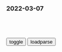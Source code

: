### 2022-03-07

```note
```

<table id="tbc" style="white-space:pre-wrap">
</table>
<button onclick="toggleb()">toggle</button>
<button onclick="loadparse()">loadparse</button>
<br>
<!-- 🌸<br>🍅-　-🍑<hr>🍀 -->
<pre>
<textarea rows="30" cols="100" style="display: none" id="tar">

衣食住行都开始涨价了，这才只是开头，更难的还在后头？
https://mbd.baidu.com/newspage/data/landingsuper?context=%7B%22nid%22%3A%22news_9408768255775887343%22%7D&n_type=-1&p_from=-1

https://pics3.baidu.com/feed/a8773912b31bb051c8ecb6c99b9427bd48ede07b.jpeg?token=9e7b887d17cde5016894014042bf8fa3.jpg

<font size="1" style="color:#DCDCDC">2022-03-07</font>

档案：“秦法暴虐，天下苦秦久矣”，考古才揭开，历史不是这样,历史,中国历史,好看视频
https://haokan.baidu.com/v?vid=11667160692168170552&sfrom=baidu-feed

秦统一以后，按照军事化的形式来管理，实际上它把统一战争后必须要经历的军事管z期限过度地延长，因为干部队伍构成就是如此。造成了天下苦秦久已，人们对秦吏的仇恨。

将秦的执z思想传播到天下，
从精神上认同这个gj。

秦法极为重视细节，对臣m的行为举止，日常生活都有着严格的规定。

其实秦代对老百x还是比较体恤的，
因为那个时候老百x当时文化水平，知识水平是有限的，它能指导，以秦律的形式告诉你种什么，挖要挖多深。

<font size="1" style="color:#DCDCDC">2022-03-07</font>

因穿着带有字母“Z”的服装登台领奖，e罗斯体操运动员被调查
https://mbd.baidu.com/newspage/data/landingsuper?context=%7B%22nid%22%3A%22news_9823919365155306986%22%7D&n_type=-1&p_from=-1

　cfhgjbjij
西方意识形态的入侵已经让西方的大部分机构不具备自己判断问题的能力了. 难道是他们退化了?

l瑜xs
他们一直都很虚假，只宣传对自己好的

<font size="1" style="color:#DCDCDC">2022-03-07</font>

测测你的耳朵几岁了？人类能听到的声音赫兹是多少范围，听力测试,科学,科普,好看视频
https://haokan.baidu.com/v?vid=9580329794124188798&sfrom=baidu-feed

<font size="1" style="color:#DCDCDC">2022-03-07</font>

冬夜读书示子聿_百度百科
https://baike.baidu.com/item/%E5%86%AC%E5%A4%9C%E8%AF%BB%E4%B9%A6%E7%A4%BA%E5%AD%90%E8%81%BF

古人学问无遗力②，少壮工夫老始成③。
纸上得来终觉浅④，绝知此事要躬行⑤。

<font size="1" style="color:#DCDCDC">2022-03-07</font>

回顾郎咸平说：比尔盖茨做了什么？郎教授对他赞不绝口,财经,商界名人,好看视频
https://haokan.baidu.com/v?vid=14073783313365915914&sfrom=baidu-feed

<font size="1" style="color:#DCDCDC">2022-03-07</font>

当年，有人把核导弹摆在了美g南边，美g这样做，让对手撤走了
https://baijiahao.baidu.com/s?id=1561722160222151&wfr=spider&for=pc

肯尼迪比他想象的要勇敢的多，他决定在古巴冒险。

<font size="1" style="color:#DCDCDC">2022-03-07</font>

历史的声音：肯尼迪总统就职演说全文
https://news.sina.com.cn/w/2003-11-19/22432170342.shtml?from=wap

<font size="1" style="color:#DCDCDC">2022-03-07</font>

肯尼迪1961年就职演说全文-搜狐新闻
http://news.sohu.com/20090114/n261753767.shtml

凡愚蠢地狐假虎威者，终必葬身虎口。

自由社会如果不能帮助众多的穷人，也就无法挽救少数富人。

在科学释放出可怕的破坏力量，把全人类卷入预谋的或意外的自我毁灭的深渊之前，让我们双方重新开始寻求和平。

　　我们不敢以怯弱来引诱他们。因为只有当我们毫无疑问地拥有足够的军备，我们才能毫无疑问地确信永远不会使用这些军备。

解下轭上的索，使被欺压的得自由。

　　如果合作的滩头阵地能逼退猜忌的丛林，那么就让双方共同作一次新的努力；

对付人类共同的敌人－－专z、社团、疾病和战争本身。

美g同胞们，不要问gj能为你们做些什么，而要问你们能为gj做些什么。

　　全世界的gm们，不要问美g将为你们做些什么，而要问我们共同能为人类的自由做些什么。

我们祈求上帝的福佑和帮助，但我们知道，确切地说，上帝在尘世的工作必定是我们自己的工作。

<font size="1" style="color:#DCDCDC">2022-03-07</font>

法g一经典菜肴遭抵制，只因它的名字类似“普j”
https://mbd.baidu.com/newspage/data/landingsuper?context=%7B%22nid%22%3A%22news_8942415862096711300%22%7D&n_type=-1&p_from=-1

<font size="1" style="color:#DCDCDC">2022-03-07</font>

大厂监k与员工隐私：消失的边界｜甲子光年
https://mbd.baidu.com/newspage/data/landingsuper?context=%7B%22nid%22%3A%22news_10029133963636772423%22%7D&n_type=-1&p_from=-1

1.“眼睛”无处不在

从某家公司离职的时候，才知道公司的科学化管理精细到什么程度：公司的网络后台系统，能记录你在电脑上的每个操作 ，几点到几点打开了那个网页几分钟，你从公司的资料系统下载了什么资料涉不涉密，你打开word之后按了哪些键你正在使用的电脑屏幕上正在显示什么内容……

网络信息监控只是第一环。

杰杰所在的大厂同样鼓励举报，奖励金额视情节轻重而定，最高可达到7位数，

一位资深HR刘桑提到，“如果我想掌握某个员工的动向，只要他更新简历，基本上2个小时内我就能知道”。据他介绍，同行业的HR群体往往会构成一个内部交流的“小圈子”，用于信息置换、资源共享以及离职背调，部分HR甚至还会列出关键业务人员名单，并告知周边行业好友，规避企业人才流失。

2.不断加筑的监k围墙

英g相关专家对此表示：“我们研究发现，雇员处于过度监控或监视之下时，更倾向于对雇主采取消极态度。雇主在引进这一系统时，应三思而后行”。

超过六成的人认为，被监控就是不被信任，就意味着被侵权。

<font size="1" style="color:#DCDCDC">2022-03-07</font>

狄仁杰：敬晖：小小军士，竟敢对我亲爹无礼，狄仁杰元芳在旁偷笑,影视,历史片,好看视频
https://haokan.baidu.com/v?vid=10858996722493217324&sfrom=baidu-feed

我们就是普通的平m老百x

你们这群反贼，还想喝水？去你娘的。

<font size="1" style="color:#DCDCDC">2022-03-07</font>

日本也开始“花式制裁”e罗斯：推迟文学展览、音乐会演奏
https://mbd.baidu.com/newspage/data/landingsuper?context=%7B%22nid%22%3A%22news_9359621645157417818%22%7D&n_type=-1&p_from=-1

<font size="1" style="color:#DCDCDC">2022-03-14</font>

制裁e罗斯猫、树和芭蕾舞，连柴可夫斯基也不放过！网友：再下去连呼吸都有错？
https://export.shobserver.com/baijiahao/html/458540.html

<font size="1" style="color:#DCDCDC">2022-03-07</font>

又在玩手机？眼睛要瞎掉才满意？怎么健康玩手机？
https://mbd.baidu.com/newspage/data/landingsuper?context=%7B%22nid%22%3A%22news_9434109610932037268%22%7D&n_type=-1&p_from=-1

https://pics2.baidu.com/feed/4d086e061d950a7bfd534275e7059ed0f3d3c978.jpeg?token=5be58348d32d3589eb746968ea212e23

https://pics2.baidu.com/feed/72f082025aafa40f0fe238bf45b0ff4679f0198e.jpeg?token=45616c32f25aa70bbbff105b37d31e70

10Hz以下无论多少波动深度都会对眼睛造成伤害；

10~100Hz之间波动深度基本要在1%以内才能略微减轻伤害；

100~2000Hz之间波动深度对应约2%~60%可以较明显降低对眼睛的伤害，但部分眼睛敏感的人仍会感受到眼睛酸涩，甚至头晕；

超过2000Hz之后，无论多少波动深度也不会有太大的影响了。
https://pics5.baidu.com/feed/d833c895d143ad4b39c96f166ed6a6a6a60f065b.jpeg?token=d80657f3f9ebb2f4e8ceba3b15ba4088

<font size="1" style="color:#DCDCDC">2022-03-07</font>

为什么屁股皮肤会变黑？能变白吗？,健康养生,健康常识,好看视频
https://haokan.baidu.com/v?vid=3003155324753548488&sfrom=baidu-feed

https://f7.baidu.com/it/u=4092976747,2827508376&fm=222.jpg

<font size="1" style="color:#DCDCDC">2022-03-07</font>

为什么憋尿能行千里，窜稀寸步难行？,健康养生,健康常识,好看视频
https://haokan.baidu.com/v?vid=5055774298027369267

不然那些流体状的便便就会一股股地喷射出来。

<font size="1" style="color:#DCDCDC">2022-03-07</font>

站在eg立场上看历史，你会发现eg是个无比厚道的eg|拿破仑|纳粹|eg人_网易订阅
https://www.163.com/dy/article/H1PDD0FI0552BKEP.html

首先，eg认为自己是欧洲的正统。

作为罗马和基督教的正统，e罗斯在四面扩张上是有充足的法理依据的

在e罗斯看来，波兰作恶在前，打波兰是g仇家恨一起算，没什么不合适的。

东罗马的拜占庭帝国就是亡于土耳其，eg人打土耳其是标准的z治正确，甚至主要目的都是为了欧洲的复仇与安全，是保障欧洲与基督教文明的行为。

瑞典是什么人呢？是北欧海盗，而且瑞典也曾经伙同波兰与立陶宛侵略eg，eg人一方面是报仇雪恨，另一方面又是打海盗，有什么不合适的？

所以俄国人的四面扩张都是有充足的正当性，甚至不是单纯为了自己，而是为了保护欧洲文明。

y不非
下一步是不是站在日本和德g立场上看？再替侵h日军洗白？作者家八辈子都是h奸

<font size="1" style="color:#DCDCDC">2022-03-07</font>

核查 | 普京会见俄航空姐的视频是假的？
https://m.thepaper.cn/baijiahao_16987814

z文网络流传一张截图，标题是“e罗斯被撤下苹果地图”，称这是苹果公司向e罗斯施加压力的最新努力。
https://imagepphcloud.thepaper.cn/pph/image/182/719/111.jpg

<font size="1" style="color:#DCDCDC">2022-03-07</font>

h人是“剽悍”还是“柔弱”？论m风，谁才是真正的“纸老虎”？
https://mbd.baidu.com/newspage/data/landingsuper?context=%7B%22nid%22%3A%22news_8571812793231955391%22%7D&n_type=-1&p_from=-1

就是你美

<font size="1" style="color:#DCDCDC">2022-03-07</font>

根纳季·久加诺夫：法西斯在乌克兰复活，全世界要行动起来
https://mbd.baidu.com/newspage/data/landingsuper?context=%7B%22nid%22%3A%22news_9490026412798194966%22%7D&n_type=-1&p_from=-1

在庆源野营的金心球桧
只可惜主导美欧的盎格鲁撒克逊人控制了西万gj媒体，西方gjrm听不到这个声音。

<font size="1" style="color:#DCDCDC">2022-03-07</font>

特朗普被曝建议给美军F-22战机“挂zgg旗炸e罗斯”，网友反应不意外……
https://mbd.baidu.com/newspage/data/landingsuper?context=%7B%22nid%22%3A%22news_9307887711820564991%22%7D&n_type=-1&p_from=-1

<font size="1" style="color:#DCDCDC">2022-03-07</font>

“支持乌克兰的代价正在上升。”
https://m.thepaper.cn/baijiahao_16984857

<font size="1" style="color:#DCDCDC">2022-03-07</font>

核查 | 普j会见e航空姐的视频是假的？
https://m.thepaper.cn/baijiahao_16987814

<font size="1" style="color:#DCDCDC">2022-03-07</font>

越战中，美g兵的脑袋被做成诡雷，场面十分血腥,军事,军事历史,好看视频
https://haokan.baidu.com/v?vid=10940403918469635290&sfrom=baidu-feed

使用诡雷的一方，通常是进行防御的一方，
也是缺乏战斗力的一方，它是弱方的武器。

与邪恶的想象力相结合，简单的拉力技术，实际上可用于任何物体。

把一个人沿着发际线劈开，把他的头皮向后拉，然后挤进他的头骨里，放在头发下面，再把头皮拉回去。当卫生员来抬尸体时，榴弹就会掉出来，造成更大的伤亡。龖龖龖

<font size="1" style="color:#DCDCDC">2022-03-07</font>

宇宙可能是虚拟的，我们却真实存在
https://mbd.baidu.com/newspage/data/landingsuper?context=%7B%22nid%22%3A%22news_9595695059502452005%22%7D&n_type=-1&p_from=-1

<font size="1" style="color:#DCDCDC">2022-03-07</font>

</textarea>
</pre>
<!-- 🍀<br>🍑-　-🍅<hr>🌸 -->

```tip
```

<script src="https://cdn.jsdelivr.net/npm/jquery@3.5.1/dist/jquery.min.js"></script>

<link rel="stylesheet" href="https://cdn.jsdelivr.net/gh/fancyapps/fancybox@3.5.7/dist/jquery.fancybox.min.css" />
<script src="https://cdn.jsdelivr.net/gh/fancyapps/fancybox@3.5.7/dist/jquery.fancybox.min.js"></script>

<script type="text/javascript">

var __urlRegex = /(\b(https?|ftp|file):\/\/[-A-Z0-9+&@#\/%?=~_|!:,.;]*[-A-Z0-9+&@#\/%=~_|])/ig;
var __imgRegex = /\.(?:jpe?g|gif|png|webp)$/i;

loadparse();

function parseURL($string){

    var exp = __urlRegex;
    return $string.replace(exp,function(match){
            __imgRegex.lastIndex=0;
            if(__imgRegex.test(match)){
                return '<a data-fancybox="gallery" href="' + match.replace("/p=700", "")
                 + '"><img src="' + match.replace("/p=700", "/p=160x200")+'" width="64"></a>';
            }
            else{
                return '<a href="' + match + '" target="_blank">' + match + '</a>';
            }
        }
    );
}

function loadparse() {
  tbc.innerHTML = parseURL(tar.value);
}

function toggleb() {
  var x = document.getElementById("tar");
  if (x.style.display === "none") {
    x.style.display = "";
  } else {
    x.style.display = "none";
  }
}

</script>
